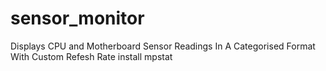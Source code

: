 sensor_monitor
==============
 
Displays CPU and Motherboard Sensor Readings
In A Categorised Format With Custom Refesh Rate
install mpstat
